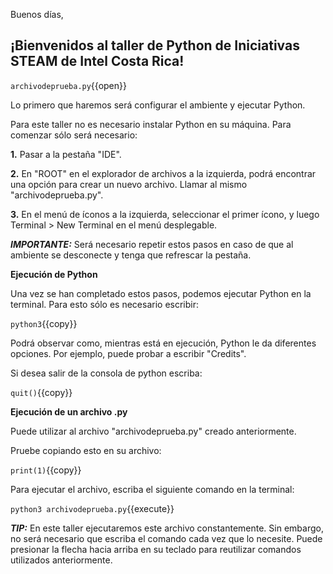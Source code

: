 Buenos días, 

## ¡Bienvenidos al taller de Python de Iniciativas STEAM de Intel Costa Rica!

`archivodeprueba.py`{{open}}

Lo primero que haremos será configurar el ambiente y ejecutar Python.

Para este taller no es necesario instalar Python en su máquina. Para comenzar sólo será necesario:

**1.** Pasar a la pestaña "IDE".  

**2.** En "ROOT" en el explorador de archivos a la izquierda, podrá encontrar una opción para crear un nuevo archivo. Llamar al mismo "archivodeprueba.py".  

**3.** En el menú de íconos a la izquierda, seleccionar el primer ícono, y luego Terminal > New Terminal en el menú desplegable.  

***IMPORTANTE:*** Será necesario repetir estos pasos en caso de que al ambiente se desconecte y tenga que refrescar la pestaña.

**Ejecución de Python**

Una vez se han completado estos pasos, podemos ejecutar Python en la terminal. Para esto sólo es necesario escribir: 

`python3`{{copy}}

Podrá observar como, mientras está en ejecución, Python le da diferentes opciones. Por ejemplo, puede probar a escribir "Credits".

Si desea salir de la consola de python escriba: 

`quit()`{{copy}}

**Ejecución de un archivo .py**

Puede utilizar al archivo "archivodeprueba.py" creado anteriormente. 

Pruebe copiando esto en su archivo: 

`print(1)`{{copy}}

Para ejecutar el archivo, escriba el siguiente comando en la terminal:

`python3 archivodeprueba.py`{{execute}}

***TIP:*** En este taller ejecutaremos este archivo constantemente. Sin embargo, no será necesario que escriba el comando cada vez que lo necesite. 
Puede presionar la flecha hacia arriba en su teclado para reutilizar comandos utilizados anteriormente.
